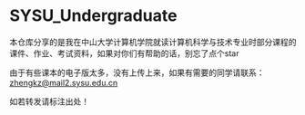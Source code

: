 # SYSU_Undergraduate

本仓库分享的是我在中山大学计算机学院就读计算机科学与技术专业时部分课程的课件、作业、考试资料，如果对你们有帮助的话，别忘了点个star

由于有些课本的电子版太多，没有上传上来，如果有需要的同学请联系：<zhengkz@mail2.sysu.edu.cn>

如若转发请标注出处！
